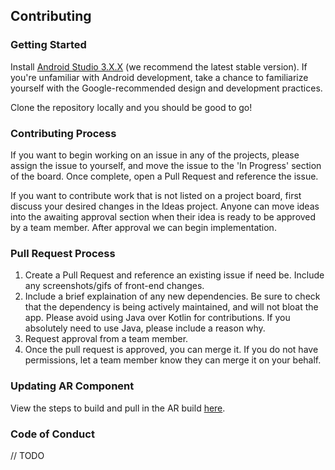 ## Contributing

### Getting Started

Install [Android Studio 3.X.X](https://developer.android.com/studio/) (we recommend the latest stable version). If you're unfamiliar with Android development, take a chance to familiarize yourself with the Google-recommended design and development practices.

Clone the repository locally and you should be good to go!

### Contributing Process

If you want to begin working on an issue in any of the projects, please assign the issue to yourself, and move the issue to the 'In Progress' section of the board. Once complete, open a Pull Request and reference the issue.

If you want to contribute work that is not listed on a project board, first discuss your desired changes in the Ideas project. Anyone can move ideas into the awaiting approval section when their idea is ready to be approved by a team member. After approval we can begin implementation.

### Pull Request Process

1. Create a Pull Request and reference an existing issue if need be. Include any screenshots/gifs of front-end changes.
2. Include a brief explaination of any new dependencies. Be sure to check that the dependency is being actively maintained, and will not bloat the app. Please avoid using Java over Kotlin for contributions. If you absolutely need to use Java, please include a reason why.
3. Request approval from a team member.
4. Once the pull request is approved, you can merge it. If you do not have permissions, let a team member know they can merge it on your behalf.

### Updating AR Component

View the steps to build and pull in the AR build [here](TODO).

### Code of Conduct
// TODO
